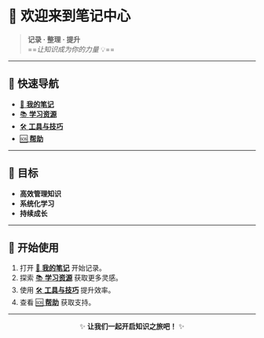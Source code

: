 # 🌟 **欢迎来到笔记中心**

> **记录 · 整理 · 提升**  
> ==*让知识成为你的力量* 💡==

---

## 📖 **快速导航**
- [📂 **我的笔记**](./my-notes.md)
- [📚 **学习资源**](./resources.md)
- [🛠️ **工具与技巧**](./tools.md)
- [🆘 **帮助**](./help/README.md)

---

## 🎯 **目标**
- **高效管理知识**
- **系统化学习**
- **持续成长**

---

## 📝 **开始使用**
1. 打开 [📂 **我的笔记**](./my-notes.md) 开始记录。
2. 探索 [📚 **学习资源**](./resources.md) 获取更多灵感。
3. 使用 [🛠️ **工具与技巧**](./tools.md) 提升效率。
4. 查看 [🆘 **帮助**](./help/README.md) 获取支持。

---

<div align="center">

✨ **让我们一起开启知识之旅吧！** ✨

</div>
